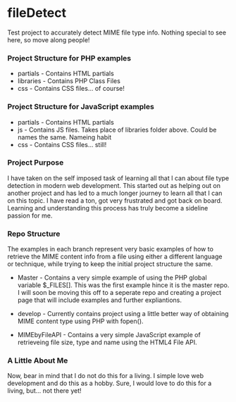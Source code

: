 fileDetect
==========

Test project to accurately detect MIME file type info. Nothing special to see here, so move along people!

### Project Structure for PHP examples
- partials - Contains HTML partials
- libraries - Contains PHP Class Files
- css - Contains CSS files... of course!

### Project Structure for JavaScript examples
- partials - Contains HTML partials
- js - Contains JS files. Takes place of libraries folder above. Could be names the same. Nameing habit
- css - Contains CSS files... still!

### Project Purpose
I have taken on the self imposed task of learning all that I can about file type detection in modern web development. This started out as helping out on another project and has led to a much longer journey to learn all that I can on this topic. I have read a ton, got very frustrated and got back on board. Learning and understanding this process has truly become a sideline passion for me.

### Repo Structure
The examples in each branch represent very basic examples of how to retrieve the MIME content info from a file using either a different language or technique, while trying to keep the initial project structure the same.

- Master - Contains a very simple example of using the PHP global variable $_FILES[]. This was the first example hince it is the master repo. I will soon be moving this off to a seperate repo and creating a project page that will include examples and further expliantions.

- develop - Currently contains project using a little better way of obtaining MIME content type using PHP with fopen().

- MIMEbyFileAPI - Contains a very simple JavaScript example of retrieveing file size, type and name using the HTML4 File API.

### A Little About Me
Now, bear in mind that I do not do this for a living. I simple love web development and do this as a hobby. Sure, I would love to do this for a living, but... not there yet!